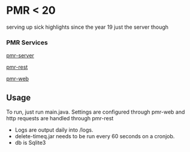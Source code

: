 # PMR &lt; 20
serving up sick highlights since the year 19 just the server though

### PMR Services

[pmr-server](https://github.com/jaxmann/pmr-server)

[pmr-rest](https://github.com/kevinchesser/pmr-rest)

[pmr-web](https://github.com/jaxmann/pmr-web)

## Usage

To run, just run main.java. Settings are configured through pmr-web and http requests are handled through pmr-rest 

 - Logs are output daily into /logs. 
 - delete-timeq.jar needs to be run every 60 seconds on a cronjob.
 - db is Sqlite3